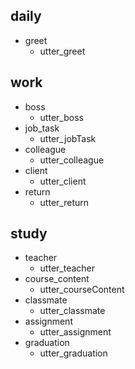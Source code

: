 ## daily
* greet
  - utter_greet

## work
* boss
  - utter_boss
* job_task
  - utter_jobTask
* colleague
  - utter_colleague
* client
  - utter_client
* return
  - utter_return

## study
* teacher
  - utter_teacher
* course_content
  - utter_courseContent
* classmate
  - utter_classmate
* assignment
  - utter_assignment
* graduation
  - utter_graduation
